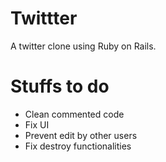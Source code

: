 # Twittter
A twitter clone using Ruby on Rails.

# Stuffs to do
- Clean commented code
- Fix UI
- Prevent edit by other users
- Fix destroy functionalities
